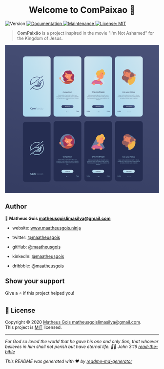 <h1 align="center">Welcome to ComPaixao 👋</h1>
<p>
  <img alt="Version" src="https://img.shields.io/badge/version-1.0.0-blue.svg?cacheSeconds=2592000" />
  <a href="https://github.com/MaatheusGois/ComPaixao#readme" target="_blank">
    <img alt="Documentation" src="https://img.shields.io/badge/documentation-yes-brightgreen.svg" />
  </a>
  <a href="https://github.com/MaatheusGois/ComPaixao/graphs/commit-activity" target="_blank">
    <img alt="Maintenance" src="https://img.shields.io/badge/Maintained%3F-yes-green.svg" />
  </a>
  <a href="https://github.com/MaatheusGois/ComPaixao/blob/develop/LICENSE" target="_blank">
    <img alt="License: MIT" src="https://img.shields.io/github/license/MaatheusGois/ComPaixao" />
  </a>
</p>

> **ComPaixão** is a project inspired in the movie &#34;I'm Not Ashamed&#34; for the Kingdom of Jesus.

<p><img alt="Preview" src="./preview.png"/></p>

## Author

👤 **Matheus Gois <matheusgoislimasilva@gmail.com>**

* website: www.maatheusgois.ninja

* twitter: [@maatheusgois](https://twitter.com/maatheusgois)

* gitHub: [@maatheusgois](https://github.com/maatheusgois)  

* kinkedIn: [@maatheusgois](https://linkedin.com/in/maatheusgois)

* dribbble: [@maatheusgois](https://dribbble.com/maatheusgois)


## Show your support

Give a ⭐️ if this project helped you!

## 📝 License

Copyright © 2020 [Matheus Gois <matheusgoislimasilva@gmail.com>](https://github.com/MaatheusGois).<br />
This project is [MIT](https://github.com/MaatheusGois/ComPaixao/blob/develop/LICENSE) licensed.

***
_For God so loved the world that he gave his one and only Son, that whoever believes in him shall not perish but have eternal life. 🙌🏻 John 3:16 [read-the-bible](https://biblia.com/bible/esv/john/3/16)_

_This README was generated with ❤️ by [readme-md-generator](https://github.com/kefranabg/readme-md-generator)_

